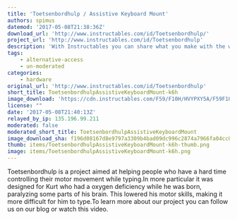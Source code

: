 ```yaml
---
title: 'Toetsenbordhulp / Assistive Keyboard Mount'
authors: spimus
datemod: '2017-05-08T21:38:36Z'
download_url: 'http://www.instructables.com/id/Toetsenbordhulp/'
project_url: 'http://www.instructables.com/id/Toetsenbordhulp'
description: 'With Instructables you can share what you make with the world, and tap into an ever-growing community of creative experts.'
tags:
    - alternative-access
    - un-moderated
categories:
    - hardware
original_url: 'http://www.instructables.com/id/Toetsenbordhulp'
short_title: ToetsenbordhulpAssistiveKeyboardMount-k6h
image_download: 'https://cdn.instructables.com/F59/F10H/HVYPXY5A/F59F10HHVYPXY5A.MEDIUM.jpg?width=614'
license: ""
date: '2017-05-08T21:40:13Z'
relayed_by_ip: 135.196.99.211
moderated: false
moderated_short_title: ToetsenbordhulpAssistiveKeyboardMount
image_download_sha: f196d08167d8e9797a3309b4bad09dc996c2874a7966fa04cc00ddae1551245c
thumb: items/ToetsenbordhulpAssistiveKeyboardMount-k6h-thumb.png
image: items/ToetsenbordhulpAssistiveKeyboardMount-k6h.png
---
```

Toetsenbordhulp is a project aimed at helping people who have a hard time controlling their motor movement while typing.In more particular it was designed for Kurt who had a oxygen deficiency while he was born, paralyzing some parts of his brain. This lowered his motor skills, making it more difficult for him to type.To learn more about our project you can follow us on our blog or watch this video.